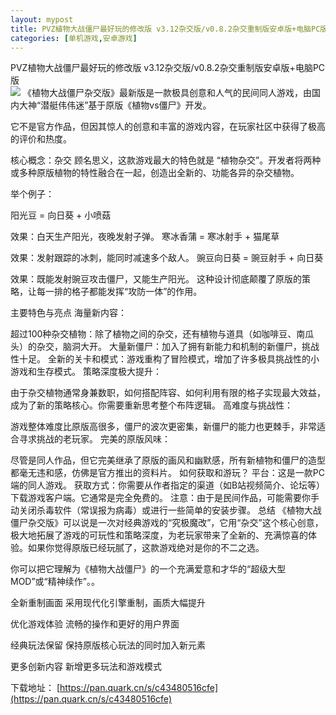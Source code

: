 ```yaml
---
layout: mypost
title: PVZ植物大战僵尸最好玩的修改版 v3.12杂交版/v0.8.2杂交重制版安卓版+电脑PC版
categories: [单机游戏,安卓游戏]
---
```


PVZ植物大战僵尸最好玩的修改版 v3.12杂交版/v0.8.2杂交重制版安卓版+电脑PC版                          
![](https://s2.loli.net/2025/09/22/KJ9envsEU6RQyZ2.png)
《植物大战僵尸杂交版》最新版是一款极具创意和人气的民间同人游戏，由国内大神“潜艇伟伟迷”基于原版《植物vs僵尸》开发。

它不是官方作品，但因其惊人的创意和丰富的游戏内容，在玩家社区中获得了极高的评价和热度。

核心概念：杂交
顾名思义，这款游戏最大的特色就是 “植物杂交”。开发者将两种或多种原版植物的特性融合在一起，创造出全新的、功能各异的杂交植物。

举个例子：

阳光豆 = 向日葵 + 小喷菇

效果：白天生产阳光，夜晚发射子弹。
寒冰香蒲 = 寒冰射手 + 猫尾草

效果：发射跟踪的冰刺，能同时减速多个敌人。
豌豆向日葵 = 豌豆射手 + 向日葵

效果：既能发射豌豆攻击僵尸，又能生产阳光。
这种设计彻底颠覆了原版的策略，让每一排的格子都能发挥“攻防一体”的作用。

主要特色与亮点
海量新内容：

超过100种杂交植物：除了植物之间的杂交，还有植物与道具（如咖啡豆、南瓜头）的杂交，脑洞大开。
大量新僵尸：加入了拥有新能力和机制的新僵尸，挑战性十足。
全新的关卡和模式：游戏重构了冒险模式，增加了许多极具挑战性的小游戏和生存模式。
策略深度极大提升：

由于杂交植物通常身兼数职，如何搭配阵容、如何利用有限的格子实现最大效益，成为了新的策略核心。你需要重新思考整个布阵逻辑。
高难度与挑战性：

游戏整体难度比原版高很多，僵尸的波次更密集，新僵尸的能力也更棘手，非常适合寻求挑战的老玩家。
完美的原版风味：

尽管是同人作品，但它完美继承了原版的画风和幽默感，所有新植物和僵尸的造型都毫无违和感，仿佛是官方推出的资料片。
如何获取和游玩？
平台：这是一款PC端的同人游戏。
获取方式：你需要从作者指定的渠道（如B站视频简介、论坛等）下载游戏客户端。它通常是完全免费的。
注意：由于是民间作品，可能需要你手动关闭杀毒软件（常误报为病毒）或进行一些简单的安装步骤。
总结
《植物大战僵尸杂交版》可以说是一次对经典游戏的“究极魔改”，它用“杂交”这个核心创意，极大地拓展了游戏的可玩性和策略深度，为老玩家带来了全新的、充满惊喜的体验。如果你觉得原版已经玩腻了，这款游戏绝对是你的不二之选。

你可以把它理解为《植物大战僵尸》的一个充满爱意和才华的“超级大型MOD”或“精神续作”。。

全新重制画面
采用现代化引擎重制，画质大幅提升

优化游戏体验
流畅的操作和更好的用户界面

经典玩法保留
保持原版核心玩法的同时加入新元素

更多创新内容
新增更多玩法和游戏模式

下载地址：
[https://pan.quark.cn/s/c43480516cfe](https://pan.quark.cn/s/c43480516cfe)
